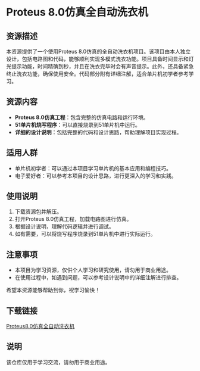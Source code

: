 # Proteus 8.0仿真全自动洗衣机

## 资源描述

本资源提供了一个使用Proteus 8.0仿真的全自动洗衣机项目。该项目由本人独立设计，包括电路图和代码，能够顺利实现多模式洗衣功能。项目具备时间显示和灯光提示功能，时间精确到秒，并且在洗衣完毕时会有声音提示。此外，还具备紧急终止洗衣功能，确保使用安全。代码部分附有详细注解，适合单片机初学者参考学习。

## 资源内容

- **Proteus 8.0仿真工程**：包含完整的仿真电路和运行环境。
- **51单片机烧写程序**：可以直接烧录到51单片机中运行。
- **详细的设计说明**：包括完整的代码和设计思路，帮助理解项目实现过程。

## 适用人群

- 单片机初学者：可以通过本项目学习单片机的基本应用和编程技巧。
- 电子爱好者：可以参考本项目的设计思路，进行更深入的学习和实践。

## 使用说明

1. 下载资源包并解压。
2. 打开Proteus 8.0仿真工程，加载电路图进行仿真。
3. 根据设计说明，理解代码逻辑并进行调试。
4. 如有需要，可以将烧写程序烧录到51单片机中进行实际运行。

## 注意事项

- 本项目为学习资源，仅供个人学习和研究使用，请勿用于商业用途。
- 在使用过程中，如遇到问题，可以参考设计说明中的详细注解进行排查。

希望本资源能够帮助到你，祝学习愉快！

## 下载链接
[Proteus8.0仿真全自动洗衣机](https://pan.quark.cn/s/310242701e68)

## 说明

该仓库仅用于学习交流，请勿用于商业用途。
